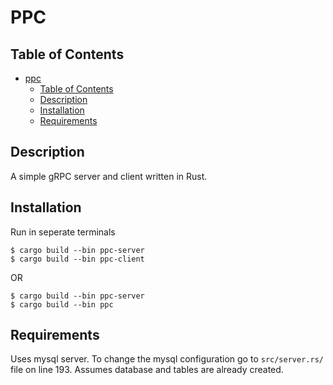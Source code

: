 # PPC

## Table of Contents

- [ppc](#project-name)
  - [Table of Contents](#table-of-contents)
  - [Description](#description)
  - [Installation](#installation)
  - [Requirements](#requirements)

## Description
A simple gRPC server and client written in Rust.

## Installation
Run in seperate terminals 
```
$ cargo build --bin ppc-server
$ cargo build --bin ppc-client
```
OR
```
$ cargo build --bin ppc-server
$ cargo build --bin ppc
```

## Requirements
Uses mysql server. To change the mysql configuration go to `src/server.rs/` file on line 193. Assumes database and tables are already created.
